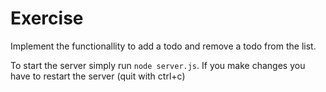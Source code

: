 # Exercise

Implement the functionallity to add a todo and remove a todo from the list.


To start the server simply run `node server.js`. If you make changes you have to restart the server (quit with ctrl+c)
